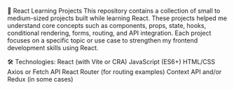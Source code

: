 📘 React Learning Projects
This repository contains a collection of small to medium-sized projects built while learning React. 
These projects helped me understand core concepts such as components, props, state, hooks, conditional rendering, forms, routing, and API integration. 
Each project focuses on a specific topic or use case to strengthen my frontend development skills using React.

🛠️ Technologies:
React (with Vite or CRA)
JavaScript (ES6+)
HTML/CSS
Axios or Fetch API
React Router (for routing examples)
Context API and/or Redux (in some cases)
